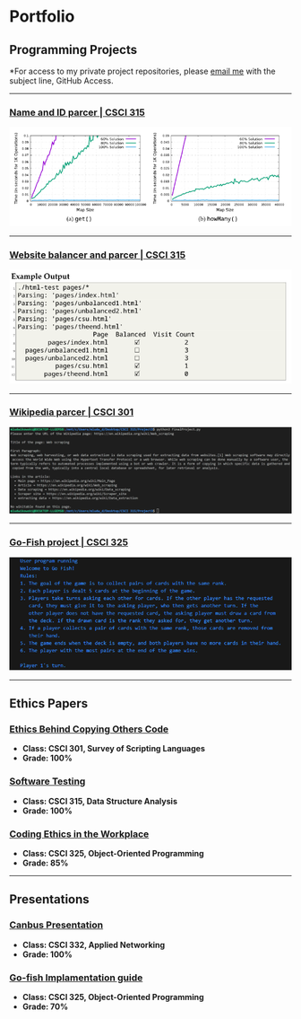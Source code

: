 Portfolio
=========

Programming Projects
--------------------

*For access to my private project repositories, please [email me](mailto:MRLudwikowski@csustudent.net?subject=GitHub%20Access) with the subject line, GitHub Access.

---
### [Name and ID parcer | CSCI 315](project1.md)

![Project 1 Thumbnail Name](images/Project1.2.PNG)

---
### [Website balancer and parcer | CSCI 315](project2.md)

![Project 2 Thumbnail Name](images/Project2.PNG)

---
### [Wikipedia parcer | CSCI 301](project3.md)

![Project 3 Thumbnail Name](images/Project3.png)

---
### [Go-Fish project | CSCI 325](project4.md)

![Project 4 Thumbnail Name](images/Project4.1.PNG)

---

Ethics Papers
-------------

### [Ethics Behind Copying Others Code](pdf/Michael%20Ludwikowski%20Survey%20of%20Survey%20Scripting%20Languages%20Ethics%20paper.pdf)

-   **Class: CSCI 301, Survey of Scripting Languages**  
-   **Grade: 100%**

### [Software Testing](/pdf/Michael%20Ludwikowski%20Ethics%20Paper%20Software%20Testing.pdf)

-   **Class: CSCI 315, Data Structure Analysis** 
-   **Grade: 100%**

### [Coding Ethics in the Workplace](/pdf/Michael%20Ludwikowski%20Ethics%20paper%20coding%20ethics%20in%20the%20workspace.pdf)

-   **Class: CSCI 325, Object-Oriented Programming** 
-   **Grade: 85%**

---

Presentations
-------------

### [Canbus Presentation](/pdf/Canbus%20assignment.mkv)

- **Class: CSCI 332, Applied Networking** 
- **Grade: 100%**


### [Go-fish Implamentation guide](/pdf/uml%20diagram.pptx)

- **Class: CSCI 325, Object-Oriented Programming** 
- **Grade: 70%**

<!-- Remove above link if you don't want to attributive -->
